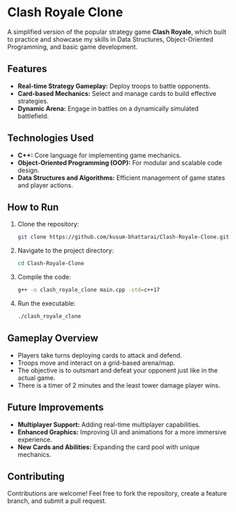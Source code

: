 # Clash Royale Clone

A simplified version of the popular strategy game **Clash Royale**, which built to practice and showcase my skills in Data Structures, Object-Oriented Programming, and basic game development.

## Features
- **Real-time Strategy Gameplay:** Deploy troops to battle opponents.
- **Card-based Mechanics:** Select and manage cards to build effective strategies.
- **Dynamic Arena:** Engage in battles on a dynamically simulated battlefield.

## Technologies Used
- **C++:** Core language for implementing game mechanics.
- **Object-Oriented Programming (OOP):** For modular and scalable code design.
- **Data Structures and Algorithms:** Efficient management of game states and player actions.

## How to Run
1. Clone the repository:
   ```bash
   git clone https://github.com/kusum-bhattarai/Clash-Royale-Clone.git
   ```
2. Navigate to the project directory:
   ```bash
   cd Clash-Royale-Clone
   ```
3. Compile the code:
   ```bash
   g++ -o clash_royale_clone main.cpp -std=c++17
   ```
4. Run the executable:
   ```bash
   ./clash_royale_clone
   ```

## Gameplay Overview
- Players take turns deploying cards to attack and defend.
- Troops move and interact on a grid-based arena/map.
- The objective is to outsmart and defeat your opponent just like in the actual game.
- There is a timer of 2 minutes and the least tower damage player wins.

## Future Improvements
- **Multiplayer Support:** Adding real-time multiplayer capabilities.
- **Enhanced Graphics:** Improving UI and animations for a more immersive experience.
- **New Cards and Abilities:** Expanding the card pool with unique mechanics.

## Contributing
Contributions are welcome! Feel free to fork the repository, create a feature branch, and submit a pull request.
